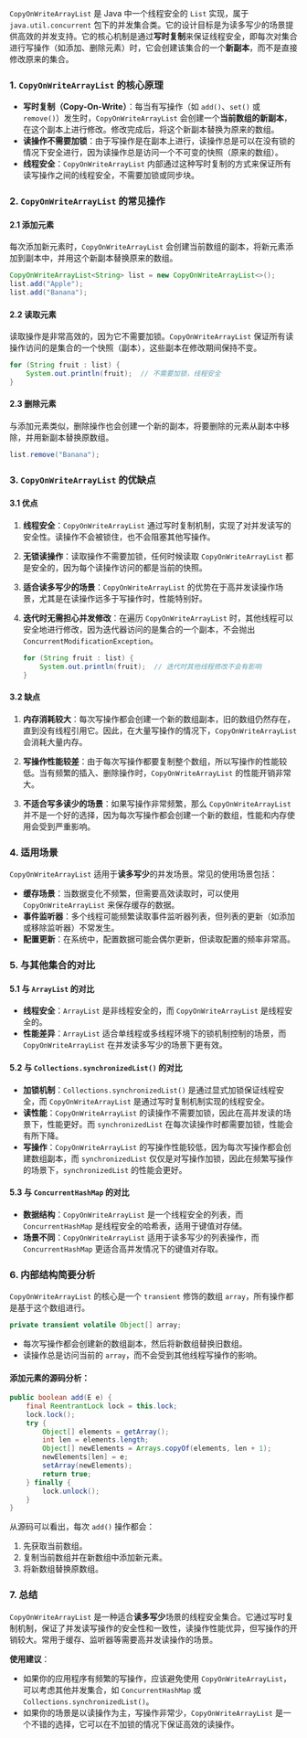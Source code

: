 `CopyOnWriteArrayList` 是 Java 中一个线程安全的 `List` 实现，属于 `java.util.concurrent` 包下的并发集合类。它的设计目标是为读多写少的场景提供高效的并发支持。它的核心机制是通过**写时复制**来保证线程安全，即每次对集合进行写操作（如添加、删除元素）时，它会创建该集合的一个**新副本**，而不是直接修改原来的集合。

### 1. **`CopyOnWriteArrayList` 的核心原理**

- **写时复制（Copy-On-Write）**：每当有写操作（如 `add()`、`set()` 或 `remove()`）发生时，`CopyOnWriteArrayList` 会创建一个**当前数组的新副本**，在这个副本上进行修改。修改完成后，将这个新副本替换为原来的数组。
- **读操作不需要加锁**：由于写操作是在副本上进行，读操作总是可以在没有锁的情况下安全进行，因为读操作总是访问一个不可变的快照（原来的数组）。
- **线程安全**：`CopyOnWriteArrayList` 内部通过这种写时复制的方式来保证所有读写操作之间的线程安全，不需要加锁或同步块。

### 2. **`CopyOnWriteArrayList` 的常见操作**

#### 2.1 **添加元素**

每次添加新元素时，`CopyOnWriteArrayList` 会创建当前数组的副本，将新元素添加到副本中，并用这个新副本替换原来的数组。

```java
CopyOnWriteArrayList<String> list = new CopyOnWriteArrayList<>();
list.add("Apple");
list.add("Banana");
```

#### 2.2 **读取元素**

读取操作是非常高效的，因为它不需要加锁。`CopyOnWriteArrayList` 保证所有读操作访问的是集合的一个快照（副本），这些副本在修改期间保持不变。

```java
for (String fruit : list) {
    System.out.println(fruit);  // 不需要加锁，线程安全
}
```

#### 2.3 **删除元素**

与添加元素类似，删除操作也会创建一个新的副本，将要删除的元素从副本中移除，并用新副本替换原数组。

```java
list.remove("Banana");
```

### 3. **`CopyOnWriteArrayList` 的优缺点**

#### 3.1 **优点**

1. **线程安全**：`CopyOnWriteArrayList` 通过写时复制机制，实现了对并发读写的安全性。读操作不会被锁住，也不会阻塞其他写操作。
  
2. **无锁读操作**：读取操作不需要加锁，任何时候读取 `CopyOnWriteArrayList` 都是安全的，因为每个读操作访问的都是当前的快照。

3. **适合读多写少的场景**：`CopyOnWriteArrayList` 的优势在于高并发读操作场景，尤其是在读操作远多于写操作时，性能特别好。

4. **迭代时无需担心并发修改**：在遍历 `CopyOnWriteArrayList` 时，其他线程可以安全地进行修改，因为迭代器访问的是集合的一个副本，不会抛出 `ConcurrentModificationException`。

   ```java
   for (String fruit : list) {
       System.out.println(fruit);  // 迭代时其他线程修改不会有影响
   }
   ```

#### 3.2 **缺点**

1. **内存消耗较大**：每次写操作都会创建一个新的数组副本，旧的数组仍然存在，直到没有线程引用它。因此，在大量写操作的情况下，`CopyOnWriteArrayList` 会消耗大量内存。

2. **写操作性能较差**：由于每次写操作都要复制整个数组，所以写操作的性能较低。当有频繁的插入、删除操作时，`CopyOnWriteArrayList` 的性能开销非常大。

3. **不适合写多读少的场景**：如果写操作非常频繁，那么 `CopyOnWriteArrayList` 并不是一个好的选择，因为每次写操作都会创建一个新的数组，性能和内存使用会受到严重影响。

### 4. **适用场景**

`CopyOnWriteArrayList` 适用于**读多写少**的并发场景。常见的使用场景包括：
- **缓存场景**：当数据变化不频繁，但需要高效读取时，可以使用 `CopyOnWriteArrayList` 来保存缓存的数据。
- **事件监听器**：多个线程可能频繁读取事件监听器列表，但列表的更新（如添加或移除监听器）不常发生。
- **配置更新**：在系统中，配置数据可能会偶尔更新，但读取配置的频率非常高。

### 5. **与其他集合的对比**

#### 5.1 **与 `ArrayList` 的对比**
- **线程安全**：`ArrayList` 是非线程安全的，而 `CopyOnWriteArrayList` 是线程安全的。
- **性能差异**：`ArrayList` 适合单线程或多线程环境下的锁机制控制的场景，而 `CopyOnWriteArrayList` 在并发读多写少的场景下更有效。

#### 5.2 **与 `Collections.synchronizedList()` 的对比**
- **加锁机制**：`Collections.synchronizedList()` 是通过显式加锁保证线程安全，而 `CopyOnWriteArrayList` 是通过写时复制机制实现的线程安全。
- **读性能**：`CopyOnWriteArrayList` 的读操作不需要加锁，因此在高并发读的场景下，性能更好。而 `synchronizedList` 在每次读操作时都需要加锁，性能会有所下降。
- **写操作**：`CopyOnWriteArrayList` 的写操作性能较低，因为每次写操作都会创建数组副本，而 `synchronizedList` 仅仅是对写操作加锁，因此在频繁写操作的场景下，`synchronizedList` 的性能会更好。

#### 5.3 **与 `ConcurrentHashMap` 的对比**
- **数据结构**：`CopyOnWriteArrayList` 是一个线程安全的列表，而 `ConcurrentHashMap` 是线程安全的哈希表，适用于键值对存储。
- **场景不同**：`CopyOnWriteArrayList` 适用于读多写少的列表操作，而 `ConcurrentHashMap` 更适合高并发情况下的键值对存取。

### 6. **内部结构简要分析**

`CopyOnWriteArrayList` 的核心是一个 `transient` 修饰的数组 `array`，所有操作都是基于这个数组进行。

```java
private transient volatile Object[] array;
```

- 每次写操作都会创建新的数组副本，然后将新数组替换旧数组。
- 读操作总是访问当前的 `array`，而不会受到其他线程写操作的影响。

#### 添加元素的源码分析：

```java
public boolean add(E e) {
    final ReentrantLock lock = this.lock;
    lock.lock();
    try {
        Object[] elements = getArray();
        int len = elements.length;
        Object[] newElements = Arrays.copyOf(elements, len + 1);
        newElements[len] = e;
        setArray(newElements);
        return true;
    } finally {
        lock.unlock();
    }
}
```

从源码可以看出，每次 `add()` 操作都会：
1. 先获取当前数组。
2. 复制当前数组并在新数组中添加新元素。
3. 将新数组替换原数组。

### 7. **总结**

`CopyOnWriteArrayList` 是一种适合**读多写少**场景的线程安全集合。它通过写时复制机制，保证了并发读写操作的安全性和一致性，读操作性能优异，但写操作的开销较大。常用于缓存、监听器等需要高并发读操作的场景。

**使用建议**：
- 如果你的应用程序有频繁的写操作，应该避免使用 `CopyOnWriteArrayList`，可以考虑其他并发集合，如 `ConcurrentHashMap` 或 `Collections.synchronizedList()`。
- 如果你的场景是以读操作为主，写操作非常少，`CopyOnWriteArrayList` 是一个不错的选择，它可以在不加锁的情况下保证高效的读操作。